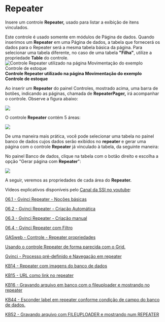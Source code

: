 # Repeater

Insere um controle **Repeater,** usado para listar a exibição de itens vinculados.

Este controle é usado somente em módulos de Página de dados. Quando inserimos um **Repeater** em uma Página de dados, a tabela que fornecerá os dados para o Repeater será a mesma tabela básica da página. Para selecionar uma tabela diferente, no caso de uma tabela **"Filha"**, utilize a propriedade **Table** do controle.![Controle Repeater utilizado na p&#xE1;gina Movimenta&#xE7;&#xE3;o do exemplo Controle de estoque](http://www.gvinci.com.br/manual/repeatergv5.zoom60.png)            **Controle Repeater utilizado na página Movimentação do exemplo Controle de estoque**

Ao inserir um **Repeater** do painel Controles, mostrado acima, uma barra de botões, indicando as páginas, chamada de **RepeaterPager,** irá acompanhar o controle. Observe a figura abaixo:

![](http://www.gvinci.com.br/manual/repeater2gv5.zoom61.png)

O controle **Repeater** contém 5 áreas:

![](http://www.gvinci.com.br/manual/repeater2.zoom74.png)

De uma maneira mais prática, você pode selecionar uma tabela no painel banco de dados cujos dados serão exibidos no **repeater** e gerar uma página com o controle **Repeater** já vinculado à tabela, da seguinte maneira:

No painel Banco de dados, clique na tabela com o botão direito e escolha a opção "Gerar página com **Repeater**":

![](http://www.gvinci.com.br/manual/repeater3gv5.png)

 A seguir, veremos as propriedades de cada área do **Repeater.**

Vídeos explicativos disponíveis pelo [Canal da SSI no youtube](https://www.youtube.com/user/SSITecnologia):

[06.1 - Gvinci Repeater - Noções básicas](https://www.youtube.com/watch?v=MMQDRl6oj0E)

[06.2 - Gvinci Repeater - Criação Automática](https://www.youtube.com/watch?v=kscHv02Smww)

[06.3 - Gvinci Repeater - Criação manual](https://www.youtube.com/watch?v=d5lHh7C8UfE)

[06.4 - Gvinci Repeater com Filtro](https://www.youtube.com/watch?v=CID1dkGgzh0)

[GASweb - Controle - Repeater propriedades](https://www.youtube.com/watch?v=mUtevsICS7w)

[Usando o controle Repeater de forma parecida com o Grid.](https://www.youtube.com/watch?v=wshcYwxfH7I)

[Gvinci - Processo pré-definido e Navegação em repeater](https://www.youtube.com/watch?v=VxP_840sBkw)

[KB14 - Repeater com imagens do banco de dados](https://www.youtube.com/watch?v=wa0SjcMKvwE)

[KB15 - URL como link no repeater](https://www.youtube.com/watch?v=Mm8abhjCUWo)

[KB16 - Gravando arquivo em banco com o fileuploader e mostrando no repeater](https://www.youtube.com/watch?v=HCdZkuHv6IA)

[KB44 - Esconder label em repeater conforme condição de campo do banco de dados.](https://www.youtube.com/watch?v=Vr7SMAYCCJ8)

[KB52 - Gravando arquivo com FILEUPLOADER e mostrando num REPEATER](https://www.youtube.com/watch?v=cDqX-lWWVOg)

